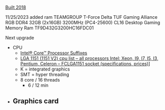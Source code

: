 [Built 2018](https://pcpartpicker.com/user/theo2612/saved/#view=x7DKBm)

11/25/2023
added ram 
TEAMGROUP T-Force Delta TUF Gaming Alliance RGB DDR4 32GB (2x16GB) 3200MHz (PC4-25600) CL16 Desktop Gaming Memory Ram TF9D432G3200HC16FDC01

Next upgrade
- CPU
	- [Intel® Core™ Processor Suffixes](https://www.intel.com/content/www/us/en/processors/processor-numbers.html#editorialtable)
	- [LGA 1151 (1151 V2) cpu list – all processors Intel: Xeon, I9, I7, I5, I3, Pentium, Celeron – FCLGA1151 socket (specifications, prices)](https://www.cpu-list.com/lga1151-v2-cpu-list/eng/)]
	- K = integrated graphics
	- SMT = hyper threading
	- 8 core / 16 threads
		- 6 / 12 min
- Graphics card
	- 